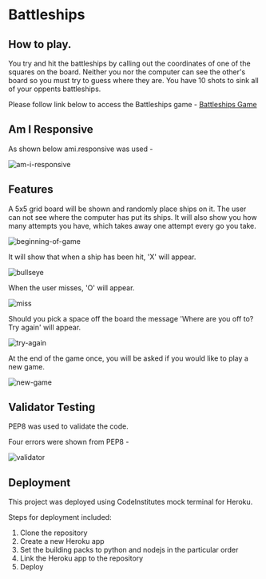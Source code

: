 # Battleships

## How to play.
You try and hit the battleships by calling out the coordinates of one of the squares on the board.
Neither you nor the computer can see the other's board so you must try to guess where they are.
You have 10 shots to sink all of your oppents battleships.

Please follow link below to access the Battleships game -
[Battleships Game](https://battleships62-71e1eab5883b.herokuapp.com/)

## Am I Responsive

As shown below ami.responsive was used -

![am-i-responsive](images/ami.responsive.png)

## Features

A 5x5 grid board will be shown and randomly place ships on it.
The user can not see where the computer has put its ships.
It will also show you how many attempts you have, which takes away one attempt every go you take.

![beginning-of-game](images/begin.png)

It will show that when a ship has been hit, 'X' will appear.

![bullseye](images/hit.png)

When the user misses, 'O' will appear.

![miss](images/miss.png)

Should you pick a space off the board the message 'Where are you off to? Try again' will appear.

![try-again](images/off-board.png)

At the end of the game once, you will be asked if you would like to play a new game.

![new-game](images/rematch.png)

## Validator Testing

PEP8 was used to validate the code.

Four errors were shown from PEP8 -

![validator](images/validator.png)

## Deployment

This project was deployed using CodeInstitutes mock terminal for Heroku.

Steps for deployment included:

1) Clone the repository
2) Create a new Heroku app
3) Set the building packs to python and nodejs in the particular order
4) Link the Heroku app to the repository
5) Deploy

